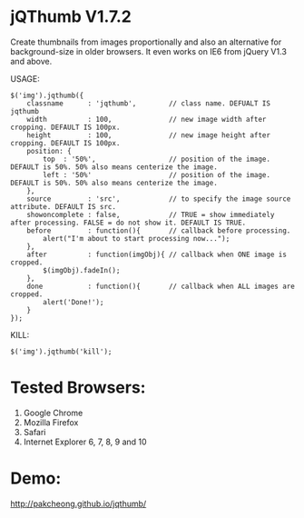 jQThumb V1.7.2
======================================

Create thumbnails from images proportionally and also an alternative for background-size in older browsers. It even works on IE6 from jQuery V1.3 and above.

USAGE:

	$('img').jqthumb({
		classname      : 'jqthumb',        // class name. DEFUALT IS jqthumb
		width          : 100,              // new image width after cropping. DEFAULT IS 100px.
		height         : 100,              // new image height after cropping. DEFAULT IS 100px.
		position: {
			top  : '50%',                  // position of the image. DEFAULT is 50%. 50% also means centerize the image.
			left : '50%'                   // position of the image. DEFAULT is 50%. 50% also means centerize the image.
		},
		source         : 'src',            // to specify the image source attribute. DEFAULT IS src.
		showoncomplete : false,            // TRUE = show immediately after processing. FALSE = do not show it. DEFAULT IS TRUE.
		before         : function(){       // callback before processing.
			alert("I'm about to start processing now...");
		},
		after          : function(imgObj){ // callback when ONE image is cropped.
			$(imgObj).fadeIn();
		},
		done           : function(){       // callback when ALL images are cropped.
			alert('Done!');
		}
	});

KILL:

	$('img').jqthumb('kill');



Tested Browsers:
======================================
1. Google Chrome
2. Mozilla Firefox
3. Safari
4. Internet Explorer 6, 7, 8, 9 and 10


Demo:
======================================
http://pakcheong.github.io/jqthumb/
